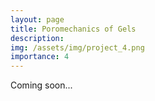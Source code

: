 ```yaml
---
layout: page
title: Poromechanics of Gels
description:
img: /assets/img/project_4.png
importance: 4
---
```


Coming soon...
